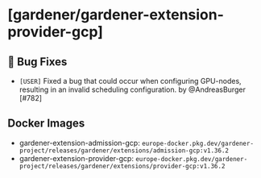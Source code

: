 # [gardener/gardener-extension-provider-gcp]

## 🐛 Bug Fixes

- `[USER]` Fixed a bug that could occur when configuring GPU-nodes, resulting in an invalid scheduling configuration. by @AndreasBurger [#782]

## Docker Images
- gardener-extension-admission-gcp: `europe-docker.pkg.dev/gardener-project/releases/gardener/extensions/admission-gcp:v1.36.2`
- gardener-extension-provider-gcp: `europe-docker.pkg.dev/gardener-project/releases/gardener/extensions/provider-gcp:v1.36.2`
